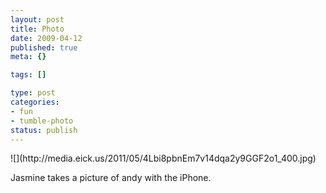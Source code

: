 ```yaml
--- 
layout: post
title: Photo
date: 2009-04-12
published: true
meta: {}

tags: []

type: post
categories: 
- fun
- tumble-photo
status: publish
---
```

<div class="figure">            ![](http://media.eick.us/2011/05/4Lbi8pbnEm7v14dqa2y9GGF2o1_400.jpg)        </div>

Jasmine takes a picture of andy with the iPhone.

